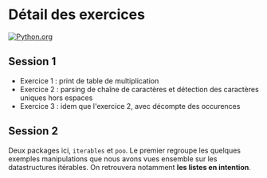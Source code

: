 # Détail des exercices

[![Python.org](https://www.python.org/static/opengraph-icon-200x200.png)](https://www.python.org)

## Session 1

  - Exercice 1 : print de table de multiplication
  - Exercice 2 : parsing de chaîne de caractères et détection des caractères uniques hors espaces
  - Exercice 3 : idem que l'exercice 2, avec décompte des occurences


## Session 2

Deux packages ici, `iterables` et `poo`. 
Le premier regroupe les quelques exemples manipulations que nous avons vues ensemble sur les datastructures itérables. On retrouvera notamment __les listes en intention__.
